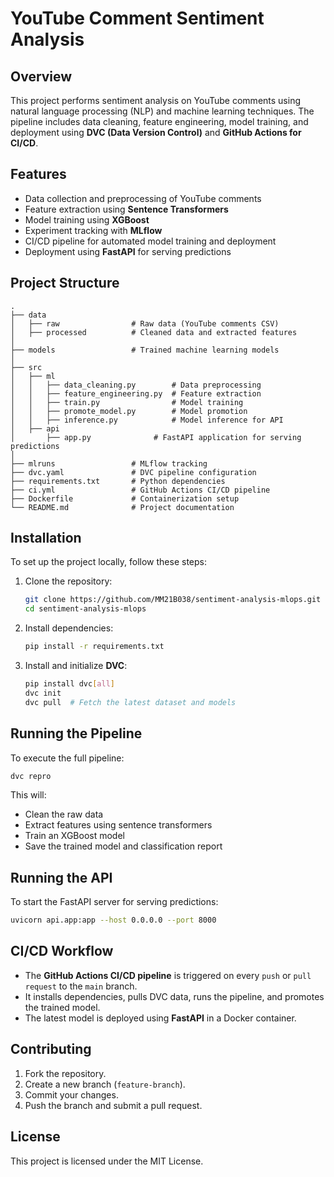 # YouTube Comment Sentiment Analysis

## Overview
This project performs sentiment analysis on YouTube comments using natural language processing (NLP) and machine learning techniques. The pipeline includes data cleaning, feature engineering, model training, and deployment using **DVC (Data Version Control)** and **GitHub Actions for CI/CD**.

## Features
- Data collection and preprocessing of YouTube comments
- Feature extraction using **Sentence Transformers**
- Model training using **XGBoost**
- Experiment tracking with **MLflow**
- CI/CD pipeline for automated model training and deployment
- Deployment using **FastAPI** for serving predictions

## Project Structure
```
.
├── data
│   ├── raw                # Raw data (YouTube comments CSV)
│   ├── processed          # Cleaned data and extracted features
│
├── models                 # Trained machine learning models
│   
├── src
│   ├── ml
│   │   ├── data_cleaning.py        # Data preprocessing
│   │   ├── feature_engineering.py  # Feature extraction
│   │   ├── train.py                # Model training
│   │   ├── promote_model.py        # Model promotion
│   │   ├── inference.py            # Model inference for API
│   ├── api
│       ├── app.py              # FastAPI application for serving predictions
│
├── mlruns                 # MLflow tracking
├── dvc.yaml               # DVC pipeline configuration
├── requirements.txt       # Python dependencies
├── ci.yml                 # GitHub Actions CI/CD pipeline
├── Dockerfile             # Containerization setup
└── README.md              # Project documentation
```

## Installation
To set up the project locally, follow these steps:

1. Clone the repository:
   ```sh
   git clone https://github.com/MM21B038/sentiment-analysis-mlops.git
   cd sentiment-analysis-mlops
   ```

2. Install dependencies:
   ```sh
   pip install -r requirements.txt
   ```

3. Install and initialize **DVC**:
   ```sh
   pip install dvc[all]
   dvc init
   dvc pull  # Fetch the latest dataset and models
   ```

## Running the Pipeline
To execute the full pipeline:
```sh
dvc repro
```
This will:
- Clean the raw data
- Extract features using sentence transformers
- Train an XGBoost model
- Save the trained model and classification report

## Running the API
To start the FastAPI server for serving predictions:
```sh
uvicorn api.app:app --host 0.0.0.0 --port 8000
```

## CI/CD Workflow
- The **GitHub Actions CI/CD pipeline** is triggered on every `push` or `pull request` to the `main` branch.
- It installs dependencies, pulls DVC data, runs the pipeline, and promotes the trained model.
- The latest model is deployed using **FastAPI** in a Docker container.

## Contributing
1. Fork the repository.
2. Create a new branch (`feature-branch`).
3. Commit your changes.
4. Push the branch and submit a pull request.

## License
This project is licensed under the MIT License.


